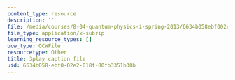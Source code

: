 ```yaml
---
content_type: resource
description: ''
file: /media/courses/8-04-quantum-physics-i-spring-2013/6634b058ebf002e2018f80fb3351b38b_SZlnoxak4xM.srt
file_type: application/x-subrip
learning_resource_types: []
ocw_type: OCWFile
resourcetype: Other
title: 3play caption file
uid: 6634b058-ebf0-02e2-018f-80fb3351b38b
---
```


